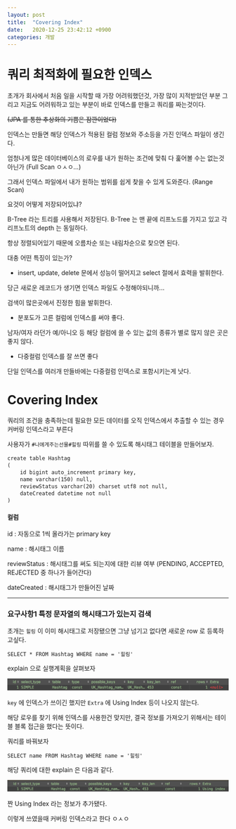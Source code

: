 ```yaml
---
layout: post
title:  "Covering Index"
date:   2020-12-25 23:42:12 +0900
categories: 개발
---
```

# 쿼리 최적화에 필요한 인덱스
초개가 회사에서 처음 일을 시작할 때 가장 어려워했던것, 가장 많이 지적받았던 부분 그리고 지금도 어려워하고 있는 부분이 바로 인덱스를 만들고 쿼리를 짜는것이다.

~~(JPA 를 통한 추상화의 기쁨은 잠깐이었다)~~

인덱스는 만들면 해당 인덱스가 적용된 컬럼 정보와 주소등을 가진 인덱스 파일이 생긴다.

엄청나게 많은 데이터베이스의 로우를 내가 원하는 조건에 맞춰 다 훑어볼 수는 없는것 아닌가 (Full Scan ㅇㅅㅇ...)

그래서 인덱스 파일에서 내가 원하는 범위를 쉽게 찾을 수 있게 도와준다. (Range Scan)

요것이 어떻게 저장되어있냐?

B-Tree 라는 트리를 사용해서 저장된다. B-Tree 는 맨 끝에 리프노드를 가지고 있고 각 리프노트의 depth 는 동일하다.

항상 정렬되어있기 때문에 오름차순 또는 내림차순으로 찾으면 된다.

대충 어떤 특징이 있는가?

* insert, update, delete 문에서 성능이 떨어지고 select 절에서 효력을 발휘한다.

당근 새로운 레코드가 생기면 인덱스 파일도 수정해야되니까...

검색이 많은곳에서 진정한 힘을 발휘한다.

* 분포도가 고른 컬럼에 인덱스를 써야 좋다.

남자/여자 라던가 예/아니오 등 해당 컬럼에 쓸 수 있는 값의 종류가 별로 많지 않은 곳은 좋지 않다.

* 다중컬럼 인덱스를 잘 쓰면 좋다

단일 인덱스를 여러개 만들바에는 다중컬럼 인덱스로 포함시키는게 낫다.


# Covering Index

쿼리의 조건을 충족하는데 필요한 모든 데이터를 오직 인덱스에서 추출할 수 있는 경우 커버링 인덱스라고 부른다

사용자가 `#나에게주는선물#힐링` 따위를 쓸 수 있도록 해시태그 테이블을 만들어보자.
  
```mysql
create table Hashtag
(
	id bigint auto_increment primary key,
	name varchar(150) null,
	reviewStatus varchar(20) charset utf8 not null,
	dateCreated datetime not null
)
```
#### 컬럼
id : 자동으로 1씩 올라가는 primary key

name : 해시태그 이름

reviewStatus : 해시태그를 써도 되는지에 대한 리뷰 여부 (PENDING, ACCEPTED, REJECTED 중 하나가 들어간다)

dateCreated : 해시태그가 만들어진 날짜

---

### 요구사항1 특정 문자열의 해시태그가 있는지 검색

초개는 `힐링` 이 이미 해시태그로 저장됐으면 그냥 넘기고 없다면 새로운 row 로 등록하고싶다. 

```mysql
SELECT * FROM Hashtag WHERE name = '힐링'
```

explain 으로 실행계획을 살펴보자

![explain_no_index](./public/img/explain_no_index.png)

`key` 에 인덱스가 쓰이긴 했지만 `Extra` 에 Using Index 등이 나오지 않는다.

해당 로우를 찾기 위해 인덱스를 사용한건 맞지만, 결국 정보를 가져오기 위해서는 테이블 블록 접근을 했다는 뜻이다. 

쿼리를 바꿔보자

```mysql
SELECT name FROM Hashtag WHERE name = '힐링'
```
해당 쿼리에 대한 explain 은 다음과 같다.

![explain_index](./public/img/explain_index.png)
 
짠 Using Index 라는 정보가 추가됐다.

이렇게 쓰였을때 커버링 인덱스라고 한다 ㅇㅅㅇ






 



